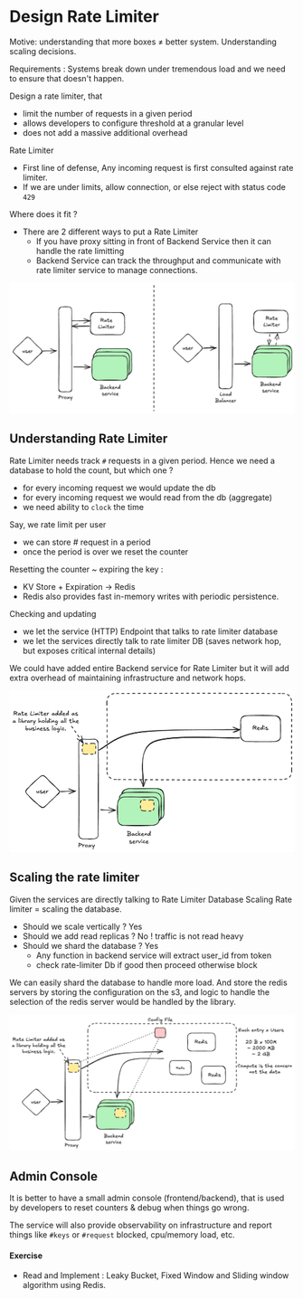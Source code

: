 # Design Rate Limiter

Motive: understanding that more boxes $\ne$ better system. Understanding scaling decisions.

Requirements :
Systems break down under tremendous load and we need to ensure that doesn't happen.

Design a rate limiter, that

- limit the number of requests in a given period
- allows developers to configure threshold at a granular level
- does not add a massive additional overhead

Rate Limiter

- First line of defense, Any incoming request is first consulted against rate limiter.
- If we are under limits, allow connection, or else reject with status code `429`

Where does it fit ?

* There are 2 different ways to put a Rate Limiter
    * If you have proxy sitting in front of Backend Service then it can handle the rate limitting
    * Backend Service can track the throughput and communicate with rate limiter service to manage connections.

![](assets/Pasted%20image%2020250906190654.png)

## Understanding Rate Limiter

Rate Limiter needs track `#` requests in a given period. Hence we need a database to hold the count, but which one ?

* for every incoming request we would update the db
* for every incoming request we would read from the db (aggregate)
* we need ability to `clock` the time

Say, we rate limit per user

* we can store # request in a period
* once the period is over we reset the counter

Resetting the counter ~ expiring the key :

* KV Store  + Expiration -> Redis
* Redis also provides fast in-memory writes with periodic persistence.

Checking and updating

* we let the service (HTTP) Endpoint that talks to rate limiter database
* we let the services directly talk to rate limiter DB (saves network hop, but exposes critical internal details)

We could have added entire Backend service for Rate Limiter but it will add extra overhead of maintaining infrastructure and network hops.

![](assets/Pasted%20image%2020250906191830.png)

## Scaling the rate limiter

Given the services are directly talking to Rate Limiter Database
Scaling Rate limiter = scaling the database.

* Should we scale vertically ? Yes
* Should we add read replicas ? No ! traffic is not read heavy
* Should we shard the database ? Yes
    * Any function in backend service will extract user_id from token
    * check rate-limiter Db if good then proceed otherwise block

We can easily shard the database to handle more load. And store the redis servers by storing the configuration on the s3, and logic to handle the selection of the redis server would be handled by the library.

![](assets/Pasted%20image%2020250906192514.png)

## Admin Console

It is better to have a small admin console (frontend/backend), that is used by developers to reset counters & debug when things go wrong.

The service will also provide observability on infrastructure and report things like `#keys` or `#request` blocked, cpu/memory load, etc.

#### Exercise

* Read and Implement : Leaky Bucket, Fixed Window and Sliding window algorithm using Redis.